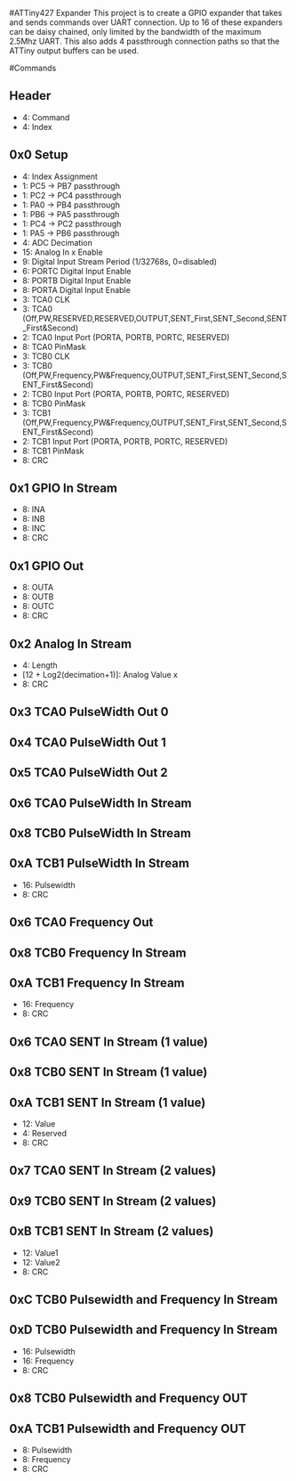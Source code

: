 #ATTiny427 Expander
This project is to create a GPIO expander that takes and sends commands over UART connection. 
Up to 16 of these expanders can be daisy chained, only limited by the bandwidth of the maximum 2.5Mhz UART. 
This also adds 4 passthrough connection paths so that the ATTiny output buffers can be used.

#Commands
## Header
* 4: Command
* 4: Index
## 0x0 Setup
* 4: Index Assignment
* 1: PC5 -> PB7 passthrough
* 1: PC2 -> PC4 passthrough
* 1: PA0 -> PB4 passthrough
* 1: PB6 -> PA5 passthrough
* 1: PC4 -> PC2 passthrough
* 1: PA5 -> PB6 passthrough
* 4: ADC Decimation
* 15: Analog In x Enable
* 9: Digital Input Stream Period (1/32768s, 0=disabled)
* 6: PORTC Digital Input Enable
* 8: PORTB Digital Input Enable
* 8: PORTA Digital Input Enable
* 3: TCA0 CLK
* 3: TCA0 (Off,PW,RESERVED,RESERVED,OUTPUT,SENT_First,SENT_Second,SENT_First&Second)
* 2: TCA0 Input Port (PORTA, PORTB, PORTC, RESERVED)
* 8: TCA0 PinMask
* 3: TCB0 CLK
* 3: TCB0 (Off,PW,Frequency,PW&Frequency,OUTPUT,SENT_First,SENT_Second,SENT_First&Second)
* 2: TCB0 Input Port (PORTA, PORTB, PORTC, RESERVED)
* 8: TCB0 PinMask
* 3: TCB1 (Off,PW,Frequency,PW&Frequency,OUTPUT,SENT_First,SENT_Second,SENT_First&Second)
* 2: TCB1 Input Port (PORTA, PORTB, PORTC, RESERVED)
* 8: TCB1 PinMask
* 8: CRC
## 0x1 GPIO In Stream
* 8: INA
* 8: INB
* 8: INC
* 8: CRC
## 0x1 GPIO Out
* 8: OUTA
* 8: OUTB
* 8: OUTC
* 8: CRC
## 0x2 Analog In Stream
* 4: Length
* [12 + Log2(decimation+1)]: Analog Value x
* 8: CRC
## 0x3 TCA0 PulseWidth Out 0
## 0x4 TCA0 PulseWidth Out 1
## 0x5 TCA0 PulseWidth Out 2
## 0x6 TCA0 PulseWidth In Stream
## 0x8 TCB0 PulseWidth In Stream
## 0xA TCB1 PulseWidth In Stream
* 16: Pulsewidth
* 8: CRC
## 0x6 TCA0 Frequency Out
## 0x8 TCB0 Frequency In Stream
## 0xA TCB1 Frequency In Stream
* 16: Frequency
* 8: CRC
## 0x6 TCA0 SENT In Stream (1 value)
## 0x8 TCB0 SENT In Stream (1 value)
## 0xA TCB1 SENT In Stream (1 value)
* 12: Value
* 4: Reserved
* 8: CRC
## 0x7 TCA0 SENT In Stream (2 values)
## 0x9 TCB0 SENT In Stream (2 values)
## 0xB TCB1 SENT In Stream (2 values)
* 12: Value1
* 12: Value2
* 8: CRC
## 0xC TCB0 Pulsewidth and Frequency In Stream
## 0xD TCB0 Pulsewidth and Frequency In Stream
* 16: Pulsewidth
* 16: Frequency
* 8: CRC
## 0x8 TCB0 Pulsewidth and Frequency OUT
## 0xA TCB1 Pulsewidth and Frequency OUT
* 8: Pulsewidth
* 8: Frequency
* 8: CRC

